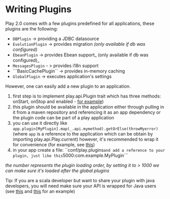 # Writing Plugins

Play 2.0 comes with a few plugins predefined for all applications, these plugins are the following: 

* ```DBPlugin``` -> providing a JDBC datasource
* ```EvolutionPlugin``` -> provides migration  _(only available if db was configured)_
* ```EbeanPlugin``` -> provides Ebean support_ (only available if db was configured)_
* ```MessagesPlugin``` - > provides i18n support
* ```BasicCachePlugin`` -> provides in-memory caching
* ```GlobalPlugin``` -> executes application's settings

However, one can easily add a new plugin to an application.

1. first step is to implement play.api.Plugin trait which has three methods: onStart, onStop and enabled - [for example](https://github.com/playframework/Play20/blob/master/framework/play/src/main/scala/play/api/cache/Cache.scala))
2. this plugin should be available in the application either through pulling in it from a maven repository and referencing it
as an app dependency or the plugin code can be part of a play application
3. you can use it directly like ```app.plugin[MyPlugin].map(_.api.mymethod).getOrElse(throwMyerror)``` (where ```app``` is  a reference to the application which can be obtain by importing play.api.Play.current) however, it's recommended to wrap it for convenience (for example, see [this](https://github.com/playframework/Play20/blob/master/framework/play/src/main/scala/play/api/cache/Cache.scala))
4. in your app create a file: ``conf/play.plugins``` and add a reference to your plugin, just like this ```5000:com.example.MyPlugin```


_the number represents the plugin loading order, by setting it to > 1000 we can make sure it's loaded after the global plugins_

Tip: If you are a scala developer but want to share your plugin with java developers, you will need make sure your API is wrapped for Java users (see [this](https://github.com/playframework/Play20/blob/master/framework/play/src/main/scala/play/api/cache/Cache.scala) and [this](https://github.com/playframework/Play20/blob/master/framework/play/src/main/java/play/cache/Cache.java) for an example) 

